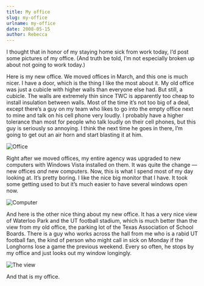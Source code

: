```yaml
---
title: My office
slug: my-office
urlname: my-office
date: 2008-05-15
author: Rebecca
---
```

I thought that in honor of my staying home sick from work today, I&#x02bc;d post
some pictures of my office. (And truth be told, I&#x02bc;m not especially broken
up about not going to work today.)

Here is my new office. We moved offices in March, and this one is much nicer. I
have a door, which is the thing I like the most about it. My old office was just
a cubicle with higher walls than everyone else had. But still, a cubicle. The
walls are extremely thin since TWC is apparently too cheap to install insulation
between walls. Most of the time it&#x02bc;s not too big of a deal, except
there&#x02bc;s a guy on my team who likes to go into the empty office next to
mine and talk on his cell phone very loudly. I probably have a higher tolerance
than most for people who talk loudly on their cell phones, but this guy is
seriously so annoying. I think the next time he goes in there, I&#x02bc;m going
to get out an air horn and start blasting it at him.

<img src="{static}/images/2008-04-16-office-01.jpg" alt="Office" class="img-fluid">

Right after we moved offices, my entire agency was upgraded to new computers
with Windows Vista installed on them. It was quite the change &mdash; new
offices *and* new computers. Now, this is what I spend most of my day looking
at. It&#x02bc;s pretty boring. I like the nice big monitor that I have. It took
some getting used to but it&#x02bc;s much easier to have several windows open
now.

<img src="{static}/images/2008-04-16-office-02.jpg" alt="Computer" class="img-fluid">

And here is the other nice thing about my new office. It has a very nice view of
Waterloo Park and the UT football stadium, which is much better than the view
from my old office, the parking lot of the Texas Association of School Boards.
There is a guy who works across the hall from me who is a rabid UT football fan,
the kind of person who might call in sick on Monday if the Longhorns lose a game
the previous weekend. Every so often, he stops by my office and just looks out
my window longingly.

<img src="{static}/images/2008-04-16-office-03.jpg" alt="The view" class="img-fluid">

And that is my office.
